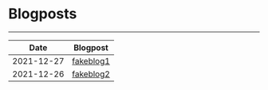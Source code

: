 # Blogposts
---
| Date | Blogpost |
| ---- | -------- |
| 2021-12-27 | [fakeblog1](fakeblog1.html) |
| 2021-12-26 | [fakeblog2](./fakeblog2.html) |
